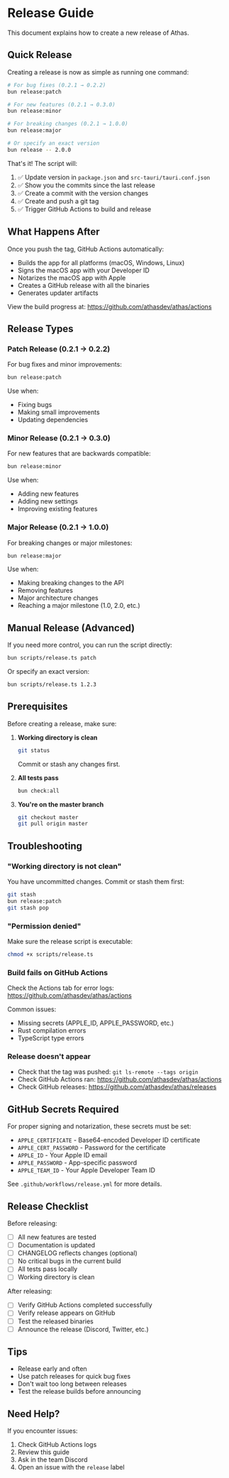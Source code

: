 # Release Guide

This document explains how to create a new release of Athas.

## Quick Release

Creating a release is now as simple as running one command:

```bash
# For bug fixes (0.2.1 → 0.2.2)
bun release:patch

# For new features (0.2.1 → 0.3.0)
bun release:minor

# For breaking changes (0.2.1 → 1.0.0)
bun release:major

# Or specify an exact version
bun release -- 2.0.0
```

That's it! The script will:
1. ✅ Update version in `package.json` and `src-tauri/tauri.conf.json`
2. ✅ Show you the commits since the last release
3. ✅ Create a commit with the version changes
4. ✅ Create and push a git tag
5. ✅ Trigger GitHub Actions to build and release

## What Happens After

Once you push the tag, GitHub Actions automatically:
- Builds the app for all platforms (macOS, Windows, Linux)
- Signs the macOS app with your Developer ID
- Notarizes the macOS app with Apple
- Creates a GitHub release with all the binaries
- Generates updater artifacts

View the build progress at: https://github.com/athasdev/athas/actions

## Release Types

### Patch Release (0.2.1 → 0.2.2)
For bug fixes and minor improvements:
```bash
bun release:patch
```

Use when:
- Fixing bugs
- Making small improvements
- Updating dependencies

### Minor Release (0.2.1 → 0.3.0)
For new features that are backwards compatible:
```bash
bun release:minor
```

Use when:
- Adding new features
- Adding new settings
- Improving existing features

### Major Release (0.2.1 → 1.0.0)
For breaking changes or major milestones:
```bash
bun release:major
```

Use when:
- Making breaking changes to the API
- Removing features
- Major architecture changes
- Reaching a major milestone (1.0, 2.0, etc.)

## Manual Release (Advanced)

If you need more control, you can run the script directly:

```bash
bun scripts/release.ts patch
```

Or specify an exact version:

```bash
bun scripts/release.ts 1.2.3
```

## Prerequisites

Before creating a release, make sure:

1. **Working directory is clean**
   ```bash
   git status
   ```
   Commit or stash any changes first.

2. **All tests pass**
   ```bash
   bun check:all
   ```

3. **You're on the master branch**
   ```bash
   git checkout master
   git pull origin master
   ```

## Troubleshooting

### "Working directory is not clean"
You have uncommitted changes. Commit or stash them first:
```bash
git stash
bun release:patch
git stash pop
```

### "Permission denied"
Make sure the release script is executable:
```bash
chmod +x scripts/release.ts
```

### Build fails on GitHub Actions
Check the Actions tab for error logs:
https://github.com/athasdev/athas/actions

Common issues:
- Missing secrets (APPLE_ID, APPLE_PASSWORD, etc.)
- Rust compilation errors
- TypeScript type errors

### Release doesn't appear
- Check that the tag was pushed: `git ls-remote --tags origin`
- Check GitHub Actions ran: https://github.com/athasdev/athas/actions
- Check GitHub releases: https://github.com/athasdev/athas/releases

## GitHub Secrets Required

For proper signing and notarization, these secrets must be set:

- `APPLE_CERTIFICATE` - Base64-encoded Developer ID certificate
- `APPLE_CERT_PASSWORD` - Password for the certificate
- `APPLE_ID` - Your Apple ID email
- `APPLE_PASSWORD` - App-specific password
- `APPLE_TEAM_ID` - Your Apple Developer Team ID

See `.github/workflows/release.yml` for more details.

## Release Checklist

Before releasing:

- [ ] All new features are tested
- [ ] Documentation is updated
- [ ] CHANGELOG reflects changes (optional)
- [ ] No critical bugs in the current build
- [ ] All tests pass locally
- [ ] Working directory is clean

After releasing:

- [ ] Verify GitHub Actions completed successfully
- [ ] Verify release appears on GitHub
- [ ] Test the released binaries
- [ ] Announce the release (Discord, Twitter, etc.)

## Tips

- Release early and often
- Use patch releases for quick bug fixes
- Don't wait too long between releases
- Test the release builds before announcing

## Need Help?

If you encounter issues:
1. Check GitHub Actions logs
2. Review this guide
3. Ask in the team Discord
4. Open an issue with the `release` label
